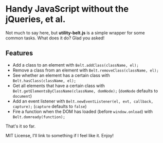 # Handy JavaScript without the jQueries, et al.

Not much to say here, but **utility-belt.js** is a simple wrapper for some common tasks. What does it do? Glad you asked!

## Features

* Add a class to an element with `Belt.addClass(className, el);`
* Remove a class from an element with  `Belt.removeClass(className, el);`
* See whether an element has a certain class with `Belt.hasClass(className, el);`
* Get all elements that have a certain class with `Belt.getElementsByClassName(className, domNode);` (`domNode` defaults to `document`)
* Add an event listener with `Belt.newEventListener(el, evt, callback, capture);` (`capture` defaults to `false`)
* Fire a function when the DOM has loaded (before `window.onload`) with `Belt.domready(function);`

That's it so far.

MIT License, I'll link to something if I feel like it. Enjoy!